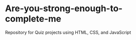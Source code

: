 # Are-you-strong-enough-to-complete-me
Repository for Quiz projects using HTML, CSS, and JavaScript
